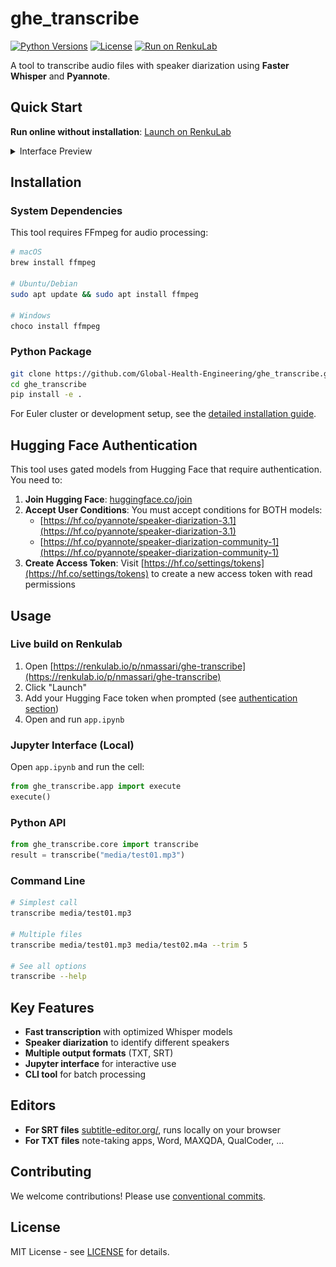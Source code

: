 # ghe_transcribe

[![Python Versions](https://img.shields.io/badge/Python-3.10%20%7C%203.11%20%7C%203.12-blue)](https://www.python.org/downloads/)
[![License](https://img.shields.io/badge/License-MIT-yellow.svg)](https://opensource.org/licenses/MIT)
[![Run on RenkuLab](https://img.shields.io/badge/Run%20on-RenkuLab-orange)](https://renkulab.io/p/nmassari/ghe-transcribe)

A tool to transcribe audio files with speaker diarization using **Faster Whisper** and **Pyannote**.

## Quick Start

**Run online without installation**: [Launch on RenkuLab](https://renkulab.io/p/nmassari/ghe-transcribe)

<details>
<summary>Interface Preview</summary>

The Jupyter-based interface provides an intuitive way to upload audio files, configure transcription settings, and download results in multiple formats.

![GHE Transcribe App Interface](docs/screenshot_ghe_transcribe_app.png)

</details>

## Installation

### System Dependencies

This tool requires FFmpeg for audio processing:

```bash
# macOS
brew install ffmpeg

# Ubuntu/Debian
sudo apt update && sudo apt install ffmpeg

# Windows
choco install ffmpeg
```

### Python Package

```bash
git clone https://github.com/Global-Health-Engineering/ghe_transcribe.git
cd ghe_transcribe
pip install -e .
```

For Euler cluster or development setup, see the [detailed installation guide](docs/INSTALLATION.md).

## Hugging Face Authentication

This tool uses gated models from Hugging Face that require authentication. You need to:

1. **Join Hugging Face**: [huggingface.co/join](https://huggingface.co/join)
1. **Accept User Conditions**: You must accept conditions for BOTH models:
   - [https://hf.co/pyannote/speaker-diarization-3.1](https://hf.co/pyannote/speaker-diarization-3.1)
   - [https://hf.co/pyannote/speaker-diarization-community-1](https://hf.co/pyannote/speaker-diarization-community-1)
2. **Create Access Token**: Visit [https://hf.co/settings/tokens](https://hf.co/settings/tokens) to create a new access token with read permissions


## Usage

### Live build on Renkulab
1. Open [https://renkulab.io/p/nmassari/ghe-transcribe](https://renkulab.io/p/nmassari/ghe-transcribe)
2. Click "Launch"
3. Add your Hugging Face token when prompted (see [authentication section](#hugging-face-authentication))
4. Open and run `app.ipynb`

### Jupyter Interface (Local)
Open `app.ipynb` and run the cell:
```python
from ghe_transcribe.app import execute
execute()
```

### Python API
```python
from ghe_transcribe.core import transcribe
result = transcribe("media/test01.mp3")
```

### Command Line
```bash
# Simplest call
transcribe media/test01.mp3

# Multiple files
transcribe media/test01.mp3 media/test02.m4a --trim 5

# See all options
transcribe --help 
```

## Key Features

- **Fast transcription** with optimized Whisper models
- **Speaker diarization** to identify different speakers
- **Multiple output formats** (TXT, SRT)
- **Jupyter interface** for interactive use
- **CLI tool** for batch processing

## Editors

- **For SRT files** [subtitle-editor.org/](https://subtitle-editor.org/), runs locally on your browser
- **For TXT files** note-taking apps, Word, MAXQDA, QualCoder, ...

## Contributing

We welcome contributions! Please use [conventional commits](https://www.conventionalcommits.org/en/v1.0.0/).

## License

MIT License - see [LICENSE](LICENSE) for details.
